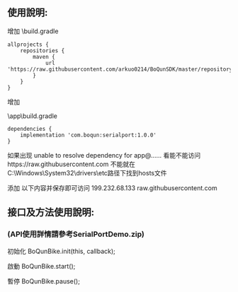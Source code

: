 ## 使用說明:
增加
\build.gradle


    allprojects {
    	repositories {
    		maven {
    			url 'https://raw.githubusercontent.com/arkuo0214/BoQunSDK/master/repository'
    		}
    	}
    }
    

增加

\app\build.gradle


    dependencies {
    	implementation 'com.boqun:serialport:1.0.0'
    }
    
如果出现 unable to resolve dependency for app@...... 看能不能访问https://raw.githubusercontent.com 不能就在C:\Windows\System32\drivers\etc路径下找到hosts文件

添加 以下内容并保存即可访问 199.232.68.133 raw.githubusercontent.com

## 接口及方法使用說明:
### **(API使用詳情請參考SerialPortDemo.zip)**

初始化 BoQunBike.init(this, callback);

啟動 BoQunBike.start();

暫停 BoQunBike.pause();
